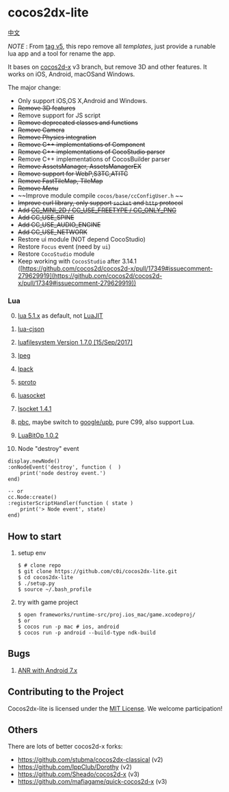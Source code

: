 
cocos2dx-lite
=========

[中文](https://github.com/c0i/cocos2dx-lite/blob/master/README_zh.md)

*NOTE* : From [tag v5](https://github.com/c0i/cocos2dx-lite/tree/v5), this repo remove all *templates*, just provide a runable lua app and a tool for rename the app.

It bases on [cocos2d-x](https://github.com/cocos2d/cocos2d-x) v3 branch, but remove 3D and other features.
It works on iOS, Android, macOSand Windows.

The major change:

- Only support iOS,OS X,Android and Windows.
- ~~Remove 3D features~~
- Remove support for JS script
- ~~Remove deprecated classes and functions~~
- ~~Remove Camera~~
- ~~Remove Physics integration~~
- ~~Remove C++ implementations of Component~~
- ~~Remove C++ implementations of CocoStudio parser~~
- Remove C++ implementations of CocosBuilder parser
- ~~Remove AssetsManager, AssetsManagerEX~~
- ~~Remove support for WebP,S3TC,ATITC~~
- ~~Remove FastTileMap, TileMap~~
- ~~Remove *Menu*~~
- ~~Improve module compile `cocos/base/ccConfigUser.h` ~~
- ~~Improve curl library, only support `socket` and `http` protocol~~
- ~~Add [CC_MINI_2D / CC_USE_FREETYPE / CC_ONLY_PNG](https://github.com/c0i/cocos2dx-lite/blob/master/cocos/base/ccConfigUser.h)~~
- ~~Add CC_USE_SPINE~~
- ~~Add CC_USE_AUDIO_ENGINE~~
- ~~Add CC_USE_NETWORK~~
- Restore ui module (NOT depend CocoStudio)
- Restore `Focus` event (need by `ui`)
- Restore `CocoStudio` module
- Keep working with `CocosStudio` after 3.14.1 ([https://github.com/cocos2d/cocos2d-x/pull/17349#issuecomment-279629919](https://github.com/cocos2d/cocos2d-x/pull/17349#issuecomment-279629919))


### Lua

0.  [lua 5.1.x](https://www.lua.org/) as default, not [LuaJIT](http://luajit.org/)

1.  [lua-cjson](https://github.com/mpx/lua-cjson)

2.  [luafilesystem Version 1.7.0 [15/Sep/2017]](https://github.com/keplerproject/luafilesystem)

3.  [lpeg](http://www.inf.puc-rio.br/~roberto/lpeg/)

4.  [lpack](https://github.com/LuaDist/lpack)

5.  [sproto](https://github.com/cloudwu/sproto)

6.  [luasocket](https://github.com/diegonehab/luasocket)

7.  [lsocket 1.4.1](http://tset.de/lsocket/index.html)

8.  [pbc](https://github.com/cloudwu/pbc), maybe switch to [google/upb](https://github.com/google/upb), pure C99, also support Lua.

9.  [LuaBitOp 1.0.2](http://bitop.luajit.org/)

10.  Node "destroy" event

  ```
  display.newNode()
  :onNodeEvent('destroy', function (  )
      print('node destroy event.')
  end)

  -- or
  cc.Node:create()
  :registerScriptHandler(function ( state )
      print('> Node event', state)
  end)
  ```


## How to start

1. setup env

    ```
    $ # clone repo
    $ git clone https://github.com/c0i/cocos2dx-lite.git
    $ cd cocos2dx-lite
    $ ./setup.py
    $ source ~/.bash_profile
    ```

2. try with game project

    ```
    $ open frameworks/runtime-src/proj.ios_mac/game.xcodeproj/
    $ or
    $ cocos run -p mac # ios, android
    $ cocos run -p android --build-type ndk-build
    ```

## Bugs
1. [ANR with Android 7.x](https://github.com/c0i/cocos2dx-lite/blob/086650c9e9d5a5e43d8fd90cdfad749266827cfc/frameworks/cocos2d-x/cocos/platform/android/java/src/org/cocos2dx/lib/Cocos2dxGLSurfaceView.java#L413-L416)

## Contributing to the Project

Cocos2dx-lite is licensed under the [MIT License](https://opensource.org/licenses/MIT). We welcome participation!

## Others

There are lots of better cocos2d-x forks:

- https://github.com/stubma/cocos2dx-classical (v2)
- https://github.com/IppClub/Dorothy (v2)
- https://github.com/Sheado/cocos2d-x (v3)
- https://github.com/mafiagame/quick-cocos2d-x (v3)
